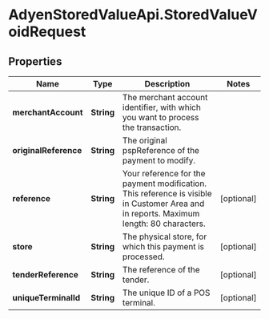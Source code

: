 # AdyenStoredValueApi.StoredValueVoidRequest

## Properties

Name | Type | Description | Notes
------------ | ------------- | ------------- | -------------
**merchantAccount** | **String** | The merchant account identifier, with which you want to process the transaction. | 
**originalReference** | **String** | The original pspReference of the payment to modify. | 
**reference** | **String** | Your reference for the payment modification. This reference is visible in Customer Area and in reports. Maximum length: 80 characters. | [optional] 
**store** | **String** | The physical store, for which this payment is processed. | [optional] 
**tenderReference** | **String** | The reference of the tender. | [optional] 
**uniqueTerminalId** | **String** | The unique ID of a POS terminal. | [optional] 



